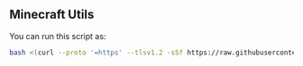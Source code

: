 ## Minecraft Utils

You can run this script as:

```sh
bash <(curl --proto '=https' --tlsv1.2 -sSf https://raw.githubusercontent.com/printfn/mc/main/download.sh) --help
```
